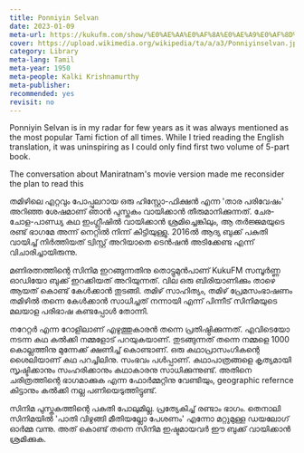 ```yaml
---
title: Ponniyin Selvan
date: 2023-01-09
meta-url: https://kukufm.com/show/%E0%AE%AA%E0%AF%8A%E0%AE%A9%E0%AF%8D%E0%AE%A9%E0%AE%BF%E0%AE%AF%E0%AE%BF%E0%AE%A9%E0%AF%8D-%E0%AE%9A%E0%AF%86%E0%AE%B2%E0%AF%8D%E0%AE%B5%E0%AE%A9%E0%AF%8D-%E0%AE%AA%E0%AE%95%E0%AF%81%E0%AE%A4%E0%AE%BF1-%E0%AE%AA%E0%AF%81%E0%AE%A4%E0%AF%81-%E0%AE%B5%E0%AF%86%E0%AE%B3%E0%AF%8D%E0%AE%B3%E0%AE%AE%E0%AF%8D/
cover: https://upload.wikimedia.org/wikipedia/ta/a/a3/Ponniyinselvan.jpg
category: Library
meta-lang: Tamil
meta-year: 1950
meta-people: Kalki Krishnamurthy
meta-publisher: 
recommended: yes
revisit: no
---
```

Ponniyin Selvan is in my radar for few years as it was always mentioned as the most popular Tami fiction of all times. While I tried reading the English translation, it was uninspiring as I could only find first two volume of 5-part book. 

The conversation about Maniratnam's movie version made me reconsider the plan  to read this 

തമിഴിലെ എറ്റവും പോപ്പുലറായ ഒരു ഹിസ്റ്റോ-ഫിക്ഷൻ എന്ന 'താര പരിവേഷം' അറിഞ്ഞ ശേഷമാണ് ഞാൻ പുസ്തകം വായിക്കാൻ തീരുമാനിക്കുന്നത്. ചേര-ചോള-പാണ്ഡ്യ കഥ ഇംഗ്ലീഷിൽ വായിക്കാൻ ശ്രമിച്ചെങ്കിലും, ആ തർജ്ജമയുടെ രണ്ട് ഭാഗമേ അന്ന് നെറ്റിൽ നിന്ന് കിട്ടിയുള്ളു. 2016ൽ ആദ്യ ബുക്ക് പകുതി വായിച്ച് നിർത്തിയത് ട്വിസ്റ്റ് അറിയാതെ ടെൻഷൻ അടിക്കേണ്ട എന്ന് വിചാരിച്ചായിരുന്നു.


മണിരത്നത്തിന്റെ സിനിമ ഇറങ്ങുന്നതിനു തൊട്ടുമുൻപാണ് KukuFM സമ്പൂർണ്ണ ഓഡിയോ ബുക്ക് ഇറക്കിയത് അറിയുന്നത്. വില ഒരു ബിരിയാണിക്കും താഴെ ആയത് കൊണ്ട് കേൾക്കാൻ തുടങ്ങി. തമിഴ് സാഹിത്യം, തമിഴ് പ്രേമസംഭാഷണം തമിഴിൽ തന്നെ കേൾക്കാൻ സാധിച്ചത് നന്നായി എന്ന് പിന്നീട് സിനിമയുടെ മലയാള പരിഭാഷ കണ്ടപ്പോൾ തോന്നി. 

നറേറ്റർ എന്ന റോളിലാണ് എഴുത്തുകാരൻ തന്നെ പ്രതിഷ്ഠിക്കുന്നത്. എവിടെയോ നടന്ന കഥ കൽക്കി നമ്മളോട് പറയുകയാണ്. തുടങ്ങുന്നത് തന്നെ നമ്മളെ 1000 കൊല്ലത്തിനു മുന്നേക്ക് ക്ഷണിച്ച് കൊണ്ടാണ്. ഒരു കഥാപ്രാസംഗികന്റെ ശൈലിയാണ് കഥ പറച്ചിലിനു. സംഭവം പൾപ്പാണ്. കഥാപാത്രങ്ങളെ കൃത്യമായി സൃഷ്ടിക്കാനും സംഹരിക്കാനും കഥാകാരനു സാധിക്കുന്നുണ്ട്. അതിനെ ചരിത്രത്തിന്റെ ഭാഗമാക്കുക എന്ന ഫോർമ്മറ്റിനു വേണ്ടിയും, geographic refernce കിട്ടാനും കൽക്കി നല്ല പണിയെടുത്തിട്ടുണ്ട്.  

സിനിമ പുസ്തകത്തിന്റെ പകുതി പോലുമില്ല. പ്രത്യേകിച്ച് രണ്ടാം ഭാഗം. തെനാലി സിനിമയിൽ 'പാതി വിഴുങ്ങി മീതിയല്ലോ പേശണം' എന്നോ മറ്റുമുള്ള ഡയലോഗ് ഓർമ്മ വന്നു. അത് കൊണ്ട് തന്നെ സിനിമ ഇഷ്ടമായവർ ഈ ബുക്ക് വായിക്കാൻ ശ്രമിക്കുക. 